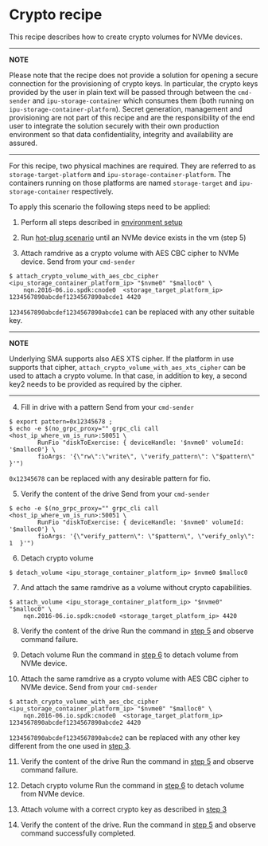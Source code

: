 # Crypto recipe

This recipe describes how to create crypto volumes for NVMe devices.

---
**NOTE**

Please note that the recipe does not provide a solution for opening a secure connection for the provisioning
of crypto keys. In particular, the crypto keys provided by the user in plain text will be passed through between
the `cmd-sender` and `ipu-storage-container` which consumes them (both running on `ipu-storage-container-platform`).
Secret generation, management and provisioning are not part of this recipe and are the responsibility of the end
user to integrate the solution securely with their own production environment so that data confidentiality,
integrity and availability are assured.

---

For this recipe, two physical machines are required.
They are referred to as `storage-target-platform` and `ipu-storage-container-platform`.
The containers running on those platforms are named `storage-target` and
`ipu-storage-container` respectively.

To apply this scenario the following steps need to be applied:

1. Perform all steps described in [environment setup](../environment_setup.md)

2. Run [hot-plug scenario](hot-plug.md) until an NVMe device exists in the vm (step 5)

3. <a name="attach_crypto">Attach ramdrive as a crypto volume with AES CBC cipher to NVMe device.</a>
Send from your `cmd-sender`
```
$ attach_crypto_volume_with_aes_cbc_cipher <ipu_storage_container_platform_ip> "$nvme0" "$malloc0" \
    nqn.2016-06.io.spdk:cnode0  <storage_target_platform_ip> 1234567890abcdef1234567890abcde1 4420
```
`1234567890abcdef1234567890abcde1` can be replaced with any other suitable key.

---
**NOTE**

Underlying SMA supports also AES XTS cipher. If the platform in use supports that cipher,
`attach_crypto_volume_with_aes_xts_cipher` can be used to attach a crypto volume.
In that case, in addition to key, a second key2 needs to be provided as required by the cipher.

---

4. Fill in drive with a pattern
Send from your `cmd-sender`
```
$ export pattern=0x12345678 ;
$ echo -e $(no_grpc_proxy="" grpc_cli call <host_ip_where_vm_is_run>:50051 \
        RunFio "diskToExercise: { deviceHandle: '$nvme0' volumeId: '$malloc0'} \
        fioArgs: '{\"rw\":\"write\", \"verify_pattern\": \"$pattern\" }'")
```
`0x12345678` can be replaced with any desirable pattern for fio.

5. <a name="verify">Verify the content of the drive</a>
Send from your `cmd-sender`
```
$ echo -e $(no_grpc_proxy="" grpc_cli call <host_ip_where_vm_is_run>:50051 \
        RunFio "diskToExercise: { deviceHandle: '$nvme0' volumeId: '$malloc0'} \
        fioArgs: '{\"verify_pattern\": \"$pattern\", \"verify_only\": 1  }'")
```

6. <a name="detach">Detach crypto volume</a>
```
$ detach_volume <ipu_storage_container_platform_ip> $nvme0 $malloc0
```

7. And attach the same ramdrive as a volume without crypto capabilities.
```
$ attach_volume <ipu_storage_container_platform_ip> "$nvme0" "$malloc0" \
    nqn.2016-06.io.spdk:cnode0 <storage_target_platform_ip> 4420
```

8. Verify the content of the drive
Run the command in [step 5](#verify) and observe command failure.

9. Detach volume
Run the command in [step 6](#detach) to detach volume from NVMe device.

10. Attach the same ramdrive as a crypto volume with AES CBC cipher to NVMe device.
Send from your `cmd-sender`
```
$ attach_crypto_volume_with_aes_cbc_cipher <ipu_storage_container_platform_ip> "$nvme0" "$malloc0" \
    nqn.2016-06.io.spdk:cnode0  <storage_target_platform_ip> 1234567890abcdef1234567890abcde2 4420
```
`1234567890abcdef1234567890abcde2` can be replaced with any other key different from the one used in [step 3](#attach_crypto).

11. Verify the content of the drive
Run the command in [step 5](#verify) and observe command failure.

12. Detach crypto volume
Run the command in [step 6](#detach) to detach volume from NVMe device.

13. Attach volume with a correct crypto key as described in [step 3](#attach_crypto)

14. Verify the content of the drive.
Run the command in [step 5](#verify) and observe command successfully completed.
